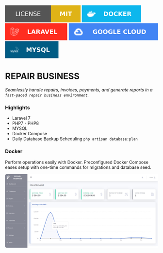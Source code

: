 ![Badge License](github-media/mit-license.svg)
![DOCKER](github-media/docker-badge.svg)
![LARAVEL](github-media/laravel-badge.svg)
![GOOGLE CLOUD](github-media/google-cloud.svg)
![MYSQL](github-media/mysql.svg)


# REPAIR BUSINESS
*Seamlessly handle repairs, invoices, payments, and generate reports in a `fast-paced repair business environment`.*

### Highlights
- Laravel 7
- PHP7 - PHP8
- MYSQL
- Docker Compose
- Daily Database Backup Scheduling `php artisan database:plan`

### Docker
Perform operations easily with Docker. Preconfigured Docker Compose eases setup with one-time commands for migrations and database seed.

![DASHBOARD](github-media/dashboard.png)

